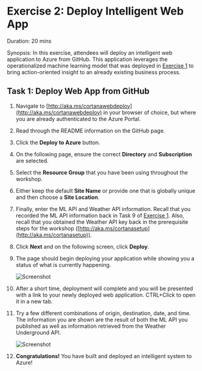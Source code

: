# Exercise 2: Deploy Intelligent Web App

Duration: 20 mins

Synopsis: In this exercise, attendees will deploy an intelligent web application to Azure from GitHub. This application leverages the operationalized machine learning model that was deployed in [Exercise 1](01_Exercise_1_-_Building_a_Machine_Learning_Model.md) to bring action-oriented insight to an already existing business process.

## Task 1: Deploy Web App from GitHub

1. Navigate to [http://aka.ms/cortanawebdeploy](http://aka.ms/cortanawebdeploy) in your browser of choice, but where you are already authenticated to the Azure Portal.
2. Read through the README information on the GitHub page.
3. Click the **Deploy to Azure** button.
1. On the following page, ensure the correct **Directory** and **Subscription** are selected.
2. Select the **Resource Group** that you have been using throughout the workshop.
3. Either keep the default **Site Name** or provide one that is globally unique and then choose a **Site Location**.
4. Finally, enter the ML API and Weather API information. Recall that you recorded the ML API information back in Task 9 of [Exercise 1](01_Exercise_1_-_Building_a_Machine_Learning_Model.md). Also, recall that you obtained the Weather API key back in the prerequisite steps for the workshop ([http://aka.ms/cortanasetup](http://aka.ms/cortanasetup)).
5. Click **Next** and on the following screen, click **Deploy**.
6. The page should begin deploying your application while showing you a status of what is currently happening.

    ![Screenshot](images/deploy_web_app_from_github_1.png)
1. After a short time, deployment will complete and you will be presented with a link to your newly deployed web application. CTRL+Click to open it in a new tab.
2. Try a few different combinations of origin, destination, date, and time. The information you are shown are the result of both the ML API you published as well as information retrieved from the Weather Underground API.

    ![Screenshot](images/deploy_web_app_from_github_2.png)
1. **Congratulations!** You have built and deployed an intelligent system to Azure!

